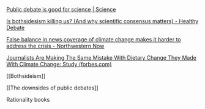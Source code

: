 [Public debate is good for science | Science](https://www.science.org/doi/10.1126/science.abg4685)

[Is bothsidesism killing us? (And why scientific consensus matters) - Healthy Debate](https://healthydebate.ca/2023/08/topic/bothsidesism-scientific-consensus-matters/)

[False balance in news coverage of climate change makes it harder to address the crisis - Northwestern Now](https://news.northwestern.edu/stories/2022/07/false-balance-reporting-climate-change-crisis/)

[Journalists Are Making The Same Mistake With Dietary Change They Made With Climate Change: Study (forbes.com)](https://www.forbes.com/sites/jeffmcmahon/2022/10/02/journalists-are-making-the-same-mistake-with-food-that-they-made-with-climate-change-scientists-say/?sh=6ead84d34299)

[[Bothsideism]]

[[The downsides of public debates]]

Rationality books


